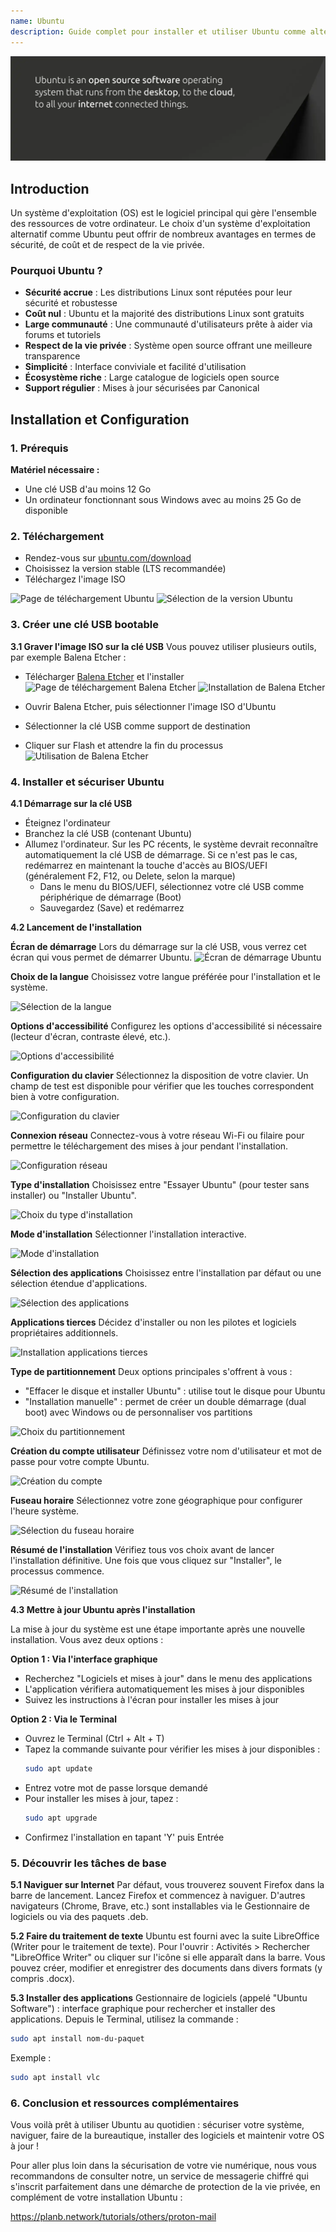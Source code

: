 ```yaml
---
name: Ubuntu
description: Guide complet pour installer et utiliser Ubuntu comme alternative à Windows
---
```


![cover](assets/cover.webp)

## Introduction

Un système d'exploitation (OS) est le logiciel principal qui gère l'ensemble des ressources de votre ordinateur. Le choix d'un système d'exploitation alternatif comme Ubuntu peut offrir de nombreux avantages en termes de sécurité, de coût et de respect de la vie privée.

### Pourquoi Ubuntu ?

- **Sécurité accrue** : Les distributions Linux sont réputées pour leur sécurité et robustesse
- **Coût nul** : Ubuntu et la majorité des distributions Linux sont gratuits
- **Large communauté** : Une communauté d'utilisateurs prête à aider via forums et tutoriels
- **Respect de la vie privée** : Système open source offrant une meilleure transparence
- **Simplicité** : Interface conviviale et facilité d'utilisation
- **Écosystème riche** : Large catalogue de logiciels open source
- **Support régulier** : Mises à jour sécurisées par Canonical

## Installation et Configuration

### 1. Prérequis

**Matériel nécessaire :**
- Une clé USB d'au moins 12 Go
- Un ordinateur fonctionnant sous Windows avec au moins 25 Go de disponible

### 2. Téléchargement

- Rendez-vous sur [ubuntu.com/download](https://ubuntu.com/download)
- Choisissez la version stable (LTS recommandée)
- Téléchargez l'image ISO

![Page de téléchargement Ubuntu](fr/01.webp)
![Sélection de la version Ubuntu](fr/02.webp)

### 3. Créer une clé USB bootable

**3.1 Graver l'image ISO sur la clé USB**
Vous pouvez utiliser plusieurs outils, par exemple Balena Etcher :

- Télécharger [Balena Etcher](https://etcher.balena.io/) et l'installer
![Page de téléchargement Balena Etcher](fr/03.webp)
![Installation de Balena Etcher](fr/04.webp)

- Ouvrir Balena Etcher, puis sélectionner l'image ISO d'Ubuntu
- Sélectionner la clé USB comme support de destination
- Cliquer sur Flash et attendre la fin du processus
![Utilisation de Balena Etcher](fr/05.webp)

### 4. Installer et sécuriser Ubuntu

**4.1 Démarrage sur la clé USB**
- Éteignez l'ordinateur
- Branchez la clé USB (contenant Ubuntu)
- Allumez l'ordinateur. Sur les PC récents, le système devrait reconnaître automatiquement la clé USB de démarrage. Si ce n'est pas le cas, redémarrez en maintenant la touche d'accès au BIOS/UEFI (généralement F2, F12, ou Delete, selon la marque)
	- Dans le menu du BIOS/UEFI, sélectionnez votre clé USB comme périphérique de démarrage (Boot)
	- Sauvegardez (Save) et redémarrez

**4.2 Lancement de l'installation**

**Écran de démarrage**
Lors du démarrage sur la clé USB, vous verrez cet écran qui vous permet de démarrer Ubuntu.
![Écran de démarrage Ubuntu](fr/06.webp)

**Choix de la langue**
Choisissez votre langue préférée pour l'installation et le système.

![Sélection de la langue](fr/07.webp)

**Options d'accessibilité**
Configurez les options d'accessibilité si nécessaire (lecteur d'écran, contraste élevé, etc.).

![Options d'accessibilité](fr/08.webp)

**Configuration du clavier**
Sélectionnez la disposition de votre clavier. Un champ de test est disponible pour vérifier que les touches correspondent bien à votre configuration.

![Configuration du clavier](fr/09.webp)

**Connexion réseau**
Connectez-vous à votre réseau Wi-Fi ou filaire pour permettre le téléchargement des mises à jour pendant l'installation.

![Configuration réseau](fr/10.webp)

**Type d'installation**
Choisissez entre "Essayer Ubuntu" (pour tester sans installer) ou "Installer Ubuntu".

![Choix du type d'installation](fr/11.webp)

**Mode d'installation**
Sélectionner l'installation interactive.

![Mode d'installation](fr/12.webp)

**Sélection des applications**
Choisissez entre l'installation par défaut ou une sélection étendue d'applications.

![Sélection des applications](fr/13.webp)

**Applications tierces**
Décidez d'installer ou non les pilotes et logiciels propriétaires additionnels.

![Installation applications tierces](fr/14.webp)

**Type de partitionnement**
Deux options principales s'offrent à vous :
- "Effacer le disque et installer Ubuntu" : utilise tout le disque pour Ubuntu
- "Installation manuelle" : permet de créer un double démarrage (dual boot) avec Windows ou de personnaliser vos partitions

![Choix du partitionnement](fr/15.webp)

**Création du compte utilisateur**
Définissez votre nom d'utilisateur et mot de passe pour votre compte Ubuntu.

![Création du compte](fr/16.webp)

**Fuseau horaire**
Sélectionnez votre zone géographique pour configurer l'heure système.

![Sélection du fuseau horaire](fr/17.webp)

**Résumé de l'installation**
Vérifiez tous vos choix avant de lancer l'installation définitive. Une fois que vous cliquez sur "Installer", le processus commence.

![Résumé de l'installation](fr/18.webp)

**4.3 Mettre à jour Ubuntu après l'installation**

La mise à jour du système est une étape importante après une nouvelle installation. Vous avez deux options :

**Option 1 : Via l'interface graphique**
- Recherchez "Logiciels et mises à jour" dans le menu des applications
- L'application vérifiera automatiquement les mises à jour disponibles
- Suivez les instructions à l'écran pour installer les mises à jour

**Option 2 : Via le Terminal**
- Ouvrez le Terminal (Ctrl + Alt + T)
- Tapez la commande suivante pour vérifier les mises à jour disponibles :
  ```bash
  sudo apt update
  ```
- Entrez votre mot de passe lorsque demandé
- Pour installer les mises à jour, tapez :
  ```bash
  sudo apt upgrade
  ```
- Confirmez l'installation en tapant 'Y' puis Entrée

### 5. Découvrir les tâches de base

**5.1 Naviguer sur Internet**
Par défaut, vous trouverez souvent Firefox dans la barre de lancement.
Lancez Firefox et commencez à naviguer.
D'autres navigateurs (Chrome, Brave, etc.) sont installables via le Gestionnaire de logiciels ou via des paquets .deb.

**5.2 Faire du traitement de texte**
Ubuntu est fourni avec la suite LibreOffice (Writer pour le traitement de texte).
Pour l'ouvrir : Activités > Rechercher "LibreOffice Writer" ou cliquer sur l'icône si elle apparaît dans la barre.
Vous pouvez créer, modifier et enregistrer des documents dans divers formats (y compris .docx).

**5.3 Installer des applications**
Gestionnaire de logiciels (appelé "Ubuntu Software") : interface graphique pour rechercher et installer des applications.
Depuis le Terminal, utilisez la commande :
```bash
sudo apt install nom-du-paquet
```
Exemple :
```bash
sudo apt install vlc
```

### 6. Conclusion et ressources complémentaires

Vous voilà prêt à utiliser Ubuntu au quotidien : sécuriser votre système, naviguer, faire de la bureautique, installer des logiciels et maintenir votre OS à jour !

Pour aller plus loin dans la sécurisation de votre vie numérique, nous vous recommandons de consulter notre, un service de messagerie chiffré qui s'inscrit parfaitement dans une démarche de protection de la vie privée, en complément de votre installation Ubuntu :

https://planb.network/tutorials/others/proton-mail